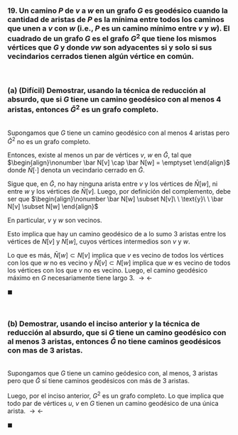 ### 19. Un camino $P$ de $v$ a $w$ en un grafo $G$ es geodésico cuando la cantidad de aristas de $P$ es la mínima entre todos los caminos que unen a $v$ con $w$ (i.e., $P$ es un camino mínimo entre $v$ y $w$). El cuadrado de un grafo $G$ es el grafo $G^2$ que tiene los mismos vértices que $G$ y donde $vw$ son adyacentes si y solo si sus vecindarios cerrados tienen algún vértice en común.

<br>

### (a) (Difícil) Demostrar, usando la técnica de reducción al absurdo, que si $G$ tiene un camino geodésico con al menos $4$ aristas, entonces $\bar G^2$ es un grafo completo.

\
Supongamos que $G$ tiene un camino geodésico con al menos $4$ aristas pero $\bar G^2$ no es un grafo completo.

Entonces, existe al menos un par de vértices $v,\ w$ en $\bar G$, tal que 
$\begin{align}\nonumber
    \bar N[v] \cap \bar N[w] = \emptyset
\end{align}$
donde $\bar N[\cdot]$ denota un vecindario cerrado en $\bar G$.

Sigue que, en $\bar G$, no hay ninguna arista entre $v$ y los vértices de $\bar N[w]$, ni entre $w$ y los vértices de $\bar N[v]$. Luego, por definición del complemento, debe ser que
$\begin{align}\nonumber
    \bar N[w] \subset N[v]\ \ \text{y}\ \ \bar N[v] \subset N[w]
\end{align}$ 

En particular, $v$ y $w$ son vecinos. 

Esto implica que hay un camino geodésico de a lo sumo $3$ aristas entre los vértices de $N[v]$ y $N[w]$, cuyos vértices intermedios son $v$ y $w$.

Lo que es más, $\bar N[w] \subset N[v]$ implica que $v$ es vecino de todos los vértices con los que $w$ no es vecino y $\bar N[v] \subset N[w]$ implica que $w$ es vecino de todos los vértices con los que $v$ no es vecino. Luego, el camino geodésico máximo en $G$ necesariamente tiene largo $3$. $\rightarrow\leftarrow$ 

$\blacksquare$


<br>

### (b) Demostrar, usando el inciso anterior y la técnica de reducción al absurdo, que si $G$ tiene un camino geodésico con al menos $3$ aristas, entonces $\bar G$ no tiene caminos geodésicos con mas de $3$ aristas.

\
Supongamos que $G$ tiene un camino geódesico con, al menos, $3$ aristas pero que $\bar G$ sí tiene caminos geodésicos con más de $3$ aristas.

Luego, por el inciso anterior, $G^2$ es un grafo completo. Lo que implica que todo par de vértices $u,\ v$ en $G$ tienen un camino geodésico de una única arista. $\rightarrow\leftarrow$

$\blacksquare$
